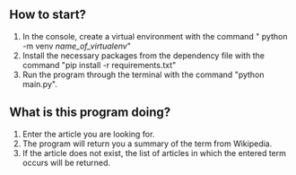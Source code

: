 ## How to start?
1) In the console, create a virtual environment with the command " python -m venv *name_of_virtualenv*"
2) Install the necessary packages from the dependency file with the command "pip install -r requirements.txt"
3) Run the program through the terminal with the command "python main.py".

## What is this program doing?
1) Enter the article you are looking for.
2) The program will return you a summary of the term from Wikipedia.
3) If the article does not exist, the list of articles in which the entered term occurs will be returned.
